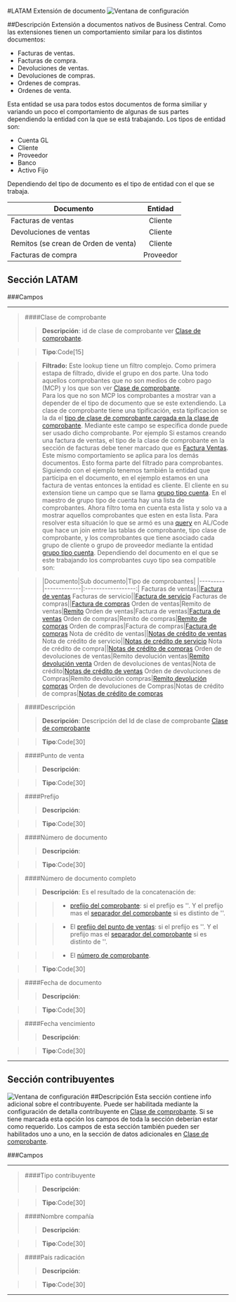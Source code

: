 #LATAM Extensión de documento
![Ventana de configuración](MainPage.png)

##Descripción
Extensión a documentos nativos de Business Central. Como las extensiones tienen un comportamiento similar para los distintos documentos:

* Facturas de ventas.
* Facturas de compra.
* Devoluciones de ventas.
* Devoluciones de compras.
* Ordenes de compras.
* Ordenes de venta. 

Esta entidad se usa para todos estos documentos de forma similiar y variando un poco el comportamiento de algunas de sus partes dependiendo la entidad con la que se está trabajando. Los tipos de entidad son:

* Cuenta GL
* Cliente
* Proveedor
* Banco 
* Activo Fijo

Dependiendo del tipo de documento es el tipo de entidad con el que se trabaja. 

Documento|Entidad
---------|:-------:
Facturas de ventas|Cliente
Devoluciones de ventas|Cliente
Remitos (se crean de Orden de venta)|Cliente
Facturas de compra|Proveedor





## Sección LATAM
###Campos
***
>####Clase de comprobante
>>**Descripción**: id de clase de comprobante ver [Clase de comprobante](../Maestros/LATAM-VoucherClass/LATAM-VoucherClass.md). 

>>**Tipo**:Code[15]

>>**Filtrado:** Este lookup tiene un filtro complejo. Como primera estapa de filtrado, divide el grupo en dos parte. Una todo aquellos comprobantes que no son medios de cobro pago (MCP) y los que son ver [Clase de comprobante](../Maestros/LATAM-VoucherClass/LATAM-VoucherClass.md).<br>
Para los que no son MCP los comprobantes a mostrar van a depender de el tipo de documento que se este extendiendo. La clase de comprobante tiene una tipificación, esta tipificacion se la da el [tipo de clase de comprobante cargada en la clase de comprobante](../Maestros/LATAM-VoucherClass/LATAM-VoucherClass.md#tipo-clase-comprobantes). Mediante este campo se especifica donde puede ser usado dicho comprobante. Por ejemplo Si estamos creando una factura de ventas, el tipo de la clase de comprobante en la sección de facturas debe tener marcado que es [Factura Ventas](../Maestros/LATAM-VoucherClassType/LATAM-VoucherClassType.md#factura-ventas). Este mismo comportamiento se aplica para los demás documentos. Esto forma parte del filtrado para comprobantes. Siguiendo con el ejemplo tenemos también la entidad que participa en el documento, en el ejemplo estamos en una factura de ventas entonces la entidad es cliente. El cliente en su extension tiene un campo que se llama [grupo tipo cuenta](../Maestros/LATAM-AccountTypeGroup/LATAM-AccountTypeGroup.md#seccion-clase-de-comprobante-clienteproveedor). En el maestro de grupo tipo de cuenta hay una lista de comprobantes. Ahora filtro toma en cuenta esta lista y solo va a mostrar aquellos comprobantes que esten en esta lista.
Para resolver esta situación lo que se armó es una [query](../Desarrollo/Queries/LATAM-VoucherClassLookup/LATAM-VoucherClassLookup.md) en AL/Code que hace un join entre las tablas de comprobante, tipo clase de comprobante, y los comprobantes que tiene asociado cada grupo de cliente o grupo de proveedor mediante la entidad [grupo tipo cuenta](../Maestros/LATAM-AccountTypeGroup/LATAM-AccountTypeGroup.md#seccion-clase-de-comprobante-clienteproveedor).
Dependiendo del documento en el que se este trabajando los comprobantes cuyo tipo sea compatible son:

>>|Documento|Sub documento|Tipo de comprobantes|
|---------|-------------|:------------------:|
Facturas de ventas||[Factura de ventas](../Maestros/LATAM-VoucherClassType/LATAM-VoucherClassType.md#factura-ventas)
Facturas de servicio||[Factura de servicio](../Maestros/LATAM-VoucherClassType/LATAM-VoucherClassType.md#factura-de-servicio)
Facturas de compras||[Factura de compras](../Maestros/LATAM-VoucherClassType/LATAM-VoucherClassType.md#factura-compras)
Orden de ventas|Remito de ventas|[Remito](../Maestros/LATAM-VoucherClassType/LATAM-VoucherClassType.md#remito)
Orden de ventas|Factura de ventas|[Factura de ventas](../Maestros/LATAM-VoucherClassType/LATAM-VoucherClassType.md#factura-ventas)
Orden de compras|Remito de compras|[Remito de compras](../Maestros/LATAM-VoucherClassType/LATAM-VoucherClassType.md#factura-ventas)
Orden de compras|Factura de compras|[Factura de compras](../Maestros/LATAM-VoucherClassType/LATAM-VoucherClassType.md#factura-ventas)
Nota de crédito de ventas||[Notas de crédito de ventas](../Maestros/LATAM-VoucherClassType/LATAM-VoucherClassType.md#notas-de-credito-de-ventas)
Nota de crédito de servicio||[Notas de crédito de servicio](../Maestros/LATAM-VoucherClassType/LATAM-VoucherClassType.md#notas-de-credito-de-servicio)
Nota de crédito de compra||[Notas de crédito de compras](../Maestros/LATAM-VoucherClassType/LATAM-VoucherClassType.md#remito)
Orden de devoluciones de ventas|Remito devolución ventas|[Remito devolución venta](../Maestros/LATAM-VoucherClassType/LATAM-VoucherClassType.md#remito-devolucion)
Orden de devoluciones de ventas|Nota de crédito|[Notas de crédito de ventas](../Maestros/LATAM-VoucherClassType/LATAM-VoucherClassType.md#notas-de-credito-de-ventas)
Orden de devoluciones de Compras|Remito devolución compras|[Remito devolución compras](../Maestros/LATAM-VoucherClassType/LATAM-VoucherClassType.md#remito-devolucion)
Orden de devoluciones de Compras|Notas de crédito de compras|[Notas de crédito de compras](../Maestros/LATAM-VoucherClassType/LATAM-VoucherClassType.md#remito-devolucion)


>####Descripción
>>**Descripción**: Descripción del Id de clase de comprobante [Clase de comprobante](../Maestros/LATAM-VoucherClass/LATAM-VoucherClass.md)
	
>>**Tipo**:Code[30]

>####Punto de venta
>>**Descripción**: 
	
	
>>**Tipo**:Code[30]

>####Prefijo
>>**Descripción**: 
	
	
>>**Tipo**:Code[30]

>####Número de documento
>>**Descripción**: 
	
	
>>**Tipo**:Code[30]

>####Número de documento completo
>>**Descripción**: Es el resultado de la concatenación de:

>>>* [prefijo del comprobante](../Maestros/LATAM-VoucherClass/LATAM-VoucherClass.md#prefijo): si el prefijo es ''. Y el prefijo mas el [separador del comprobante](../Maestros/LATAM-VoucherClass/LATAM-VoucherClass.md#separador) si es distinto de ''.

>>>* El [prefijo del punto de ventas](../LATAM-DocumentExtension/LATAM-DocumentExtension.md#prefijo):  si el prefijo es ''. Y el prefijo mas el [separador del comprobante](../Maestros/LATAM-VoucherClass/LATAM-VoucherClass.md#separador) si es distinto de ''.

>>>* El [número de comprobante]().
	
	
>>**Tipo**:Code[30]

>####Fecha de documento
>>**Descripción**: 
	
	
>>**Tipo**:Code[30]

>####Fecha vencimiento
>>**Descripción**: 
	
	
>>**Tipo**:Code[30]
***
## Sección contribuyentes
![Ventana de configuración](Seccion-Contribuyentes.png)
##Descripción
Esta sección contiene info adicional sobre el contribuyente. Puede ser habilitada mediante la configuración de detalla contribuyente en [Clase de comprobante](../Maestros/LATAM-VoucherClass/LATAM-VoucherClass.md). Si se tiene marcada esta opción los campos de toda la sección deberían estar como requerido. Los campos de esta sección también pueden ser habilitados uno a uno, en la sección de datos adicionales en [Clase de comprobante](../Maestros/LATAM-VoucherClass/LATAM-VoucherClass.md).

###Campos
***
>####Tipo contribuyente
>>**Descripción**: 
	
	
>>**Tipo**:Code[30]

>####Nombre compañía
>>**Descripción**: 
	
	
>>**Tipo**:Code[30]

>####País radicación
>>**Descripción**: 
	
	
>>**Tipo**:Code[30]
***

